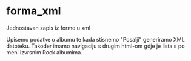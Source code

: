 # forma_xml

Jednostavan zapis iz forme u xml

Upisemo podatke o albumu te kada stisnemo "Posalji" generiramo XML datoteku.
Takoder imamo navigaciju s drugim html-om gdje je lista s po meni izvrsnim Rock albumima.
